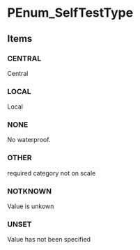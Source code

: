 # PEnum_SelfTestType
<!-- end of short definition -->

## Items

### CENTRAL
Central

### LOCAL
Local

### NONE
No waterproof.

### OTHER
required category not on scale

### NOTKNOWN
Value is unkown

### UNSET
Value has not been specified
